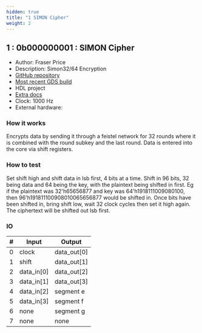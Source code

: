 ```yaml
---
hidden: true
title: "1 SIMON Cipher"
weight: 2
---
```


## 1 : 0b000000001 : SIMON Cipher

* Author: Fraser Price
* Description: Simon32/64 Encryption
* [GitHub repository](https://github.com/Fraserbc/tt02-simon)
* [Most recent GDS build](https://github.com/Fraserbc/tt02-simon/actions/runs/3429009161)
* HDL project
* [Extra docs]()
* Clock: 1000 Hz
* External hardware: 



### How it works

Encrypts data by sending it through a feistel network for 32 rounds where it is combined with the round subkey and the last round. Data is entered into the core via shift registers.


### How to test

Set shift high and shift data in lsb first, 4 bits at a time. Shift in 96 bits, 32 being data and 64 being the key, with the plaintext being shifted in first. Eg if the plaintext was 32'h65656877 and key was 64'h1918111009080100, then 96'h191811100908010065656877 would be shifted in. Once bits have been shifted in, bring shift low, wait 32 clock cycles then set it high again. The ciphertext will be shifted out lsb first.


### IO

| # | Input        | Output       |
|---|--------------|--------------|
| 0 | clock  | data_out[0] |
| 1 | shift  | data_out[1] |
| 2 | data_in[0]  | data_out[2] |
| 3 | data_in[1]  | data_out[3] |
| 4 | data_in[2]  | segment e |
| 5 | data_in[3]  | segment f |
| 6 | none  | segment g |
| 7 | none  | none |

